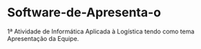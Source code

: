 # Software-de-Apresenta-o
1ª Atividade de Informática Aplicada à Logística tendo como tema Apresentação da Equipe.
